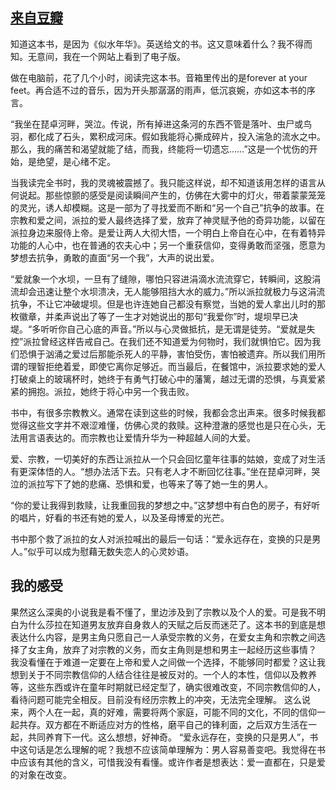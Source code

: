 ## [来自豆瓣](https://book.douban.com/review/1079922/#comments) ##
知道这本书，是因为《似水年华》。英送给文的书。这又意味着什么？我不得而知。无意间，我在一个网站上看到了电子版。

做在电脑前，花了几个小时，阅读完这本书。音箱里传出的是forever at your feet。再合适不过的音乐，因为开头那潺潺的雨声，低沉哀婉，亦如这本书的序言。

“我坐在琵卓河畔，哭泣。传说，所有掉进这条河的东西不管是落叶、虫尸或鸟羽，都化成了石头，累积成河床。假如我能将心撕成碎片，投入湍急的流水之中。那么，我的痛苦和渴望就能了结，而我，终能将一切遗忘……”这是一个忧伤的开始，是绝望，是心绪不定。

当我读完全书时，我的灵魂被震撼了。我只能这样说，却不知道该用怎样的语言从何说起。那些惊颤的感受是阅读瞬间产生的，仿佛在大雾中的灯火，带着蒙蒙笼笼的灵光，诱人却模糊。这是一部为了寻找爱而不断和“另一个自己”抗争的故事。在宗教和爱之间，派拉的爱人最终选择了爱，放弃了神灵赋予他的奇异功能，以留在派拉身边来服侍上帝。是爱让两人大彻大悟，一个明白上帝自在心中，在有着特异功能的人心中，也在普通的农夫心中；另一个重获信仰，变得勇敢而坚强，愿意为梦想去抗争，勇敢的直面“另一个我”，大声的说出爱。

“爱就象一个水坝，一旦有了缝隙，哪怕只容进涓滴水流流穿它，转瞬间，这股涓流却会迅速让整个水坝溃决，无人能够阻挡大水的威力。”所以派拉就极力与这涓流抗争，不让它冲破堤坝。但是也许连她自己都没有察觉，当她的爱人拿出儿时的那枚徽章，并柔声说出了等了一生才对她说出的那句“我爱你”时，堤坝早已决堤。“多听听你自己心底的声音。”所以与心灵做抵抗，是无谓是徒劳。“爱就是失控”派拉曾经这样告戒自己。在我们还不知道爱为何物时，我们就惧怕它。因为我们恐惧于汹涌之爱过后那能杀死人的平静，害怕受伤，害怕被遗弃。所以我们用所谓的理智拒绝着爱，即使它离你足够近。而当最后，在餐馆中，派拉要求她的爱人打破桌上的玻璃杯时，她终于有勇气打破心中的藩篱，越过无谓的恐惧，与真爱紧紧的拥抱。派拉，她终于将心中另一个我击败。

书中，有很多宗教教义。通常在读到这些的时候，我都会念出声来。很多时候我都觉得这些文字并不艰涩难懂，仿佛心灵的救赎。这种澄澈的感觉也是只在心头，无法用言语表达的。而宗教也让爱情升华为一种超越人间的大爱。

爱、宗教，一切美好的东西让派拉从一个只会回忆童年往事的姑娘，变成了对生活有更深体悟的人。“想办法活下去。只有老人才不断回忆往事。”坐在琵卓河畔，哭泣的派拉写下了她的悲痛、恐惧和爱，也等来了等了她一生的男人。

“你的爱让我得到救赎，让我重回我的梦想之中。”这梦想中有白色的房子，有好听的唱片，好看的书还有她的爱人，以及圣母博爱的光芒。

书中那个救了派拉的女人对派拉喊出的最后一句话：“爱永远存在，变换的只是男人。”似乎可以成为慰藉无数失恋人的心灵妙语。

## 我的感受 ##
果然这么深奥的小说我是看不懂了，里边涉及到了宗教以及个人的爱。可是我不明白为什么莎拉在知道男友放弃自身救人的天赋之后反而迷茫了。这本书的到底是想表达什么内容，是男主角只愿自己一人承受宗教的义务，在爱女主角和宗教之间选择了女主角，放弃了对宗教的义务，而女主角则是想和男主一起经历这些事情？
我没看懂在于难道一定要在上帝和爱人之间做一个选择，不能够同时都爱？这让我想到关于不同宗教信仰的人结合往往是被反对的。一个人的本性，信仰以及教养等，这些东西或许在童年时期就已经定型了，确实很难改变，不同宗教信仰的人，看待问题可能完全相反。目前没有经历宗教上的冲突，无法完全理解。
这么说来，两个人在一起，真的好难，需要将两个家庭，可能不同的文化，不同的信仰一起共存。双方都在不断适应对方的性格，磨平自己的锋利面，之后双方生活在一起，共同养育下一代。这么想想，好神奇。
“爱永远存在，变换的只是男人”，书中这句话是怎么理解的呢？我想不应该简单理解为：男人容易善变吧。我觉得在书中应该有其他的含义，可惜我没有看懂。或许作者是想表达：爱一直都在，只是爱的对象在改变。
